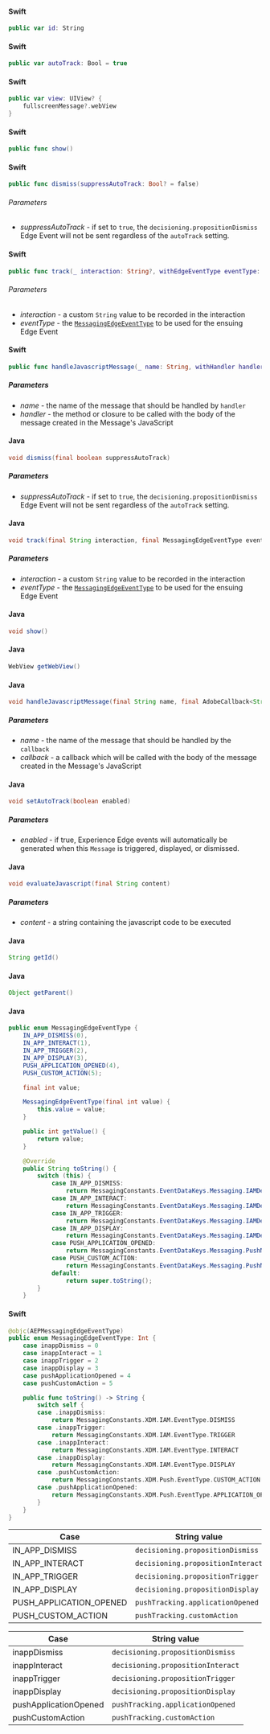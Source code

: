 <Variant platform="ios" function="id" repeat="2"/>

#### Swift

```swift
public var id: String
```

<Variant platform="ios" function="auto-track" repeat="2"/>

#### Swift

```swift
public var autoTrack: Bool = true
```

<Variant platform="ios" function="view" repeat="2"/>

#### Swift

```swift
public var view: UIView? {
    fullscreenMessage?.webView
}
```

<Variant platform="ios" function="show" repeat="2"/>

#### Swift

```swift
public func show()
```

<Variant platform="ios" function="dismiss" repeat="4"/>

#### Swift

```swift
public func dismiss(suppressAutoTrack: Bool? = false)
```

###### Parameters

* *suppressAutoTrack* - if set to `true`, the `decisioning.propositionDismiss` Edge Event will not be sent regardless of the `autoTrack` setting.

<Variant platform="ios" function="track" repeat="5"/>

#### Swift

```swift
public func track(_ interaction: String?, withEdgeEventType eventType: MessagingEdgeEventType)
```

###### Parameters

* *interaction* - a custom `String` value to be recorded in the interaction
* *eventType* - the [`MessagingEdgeEventType`](#enum-messagingedgeeventtype) to be used for the ensuing Edge Event

<Variant platform="ios" function="handle-javascript-message" repeat="5"/>

#### Swift

```swift
public func handleJavascriptMessage(_ name: String, withHandler handler: @escaping (Any?) -> Void)
```

##### Parameters

* *name* - the name of the message that should be handled by `handler`
* *handler* - the method or closure to be called with the body of the message created in the Message's JavaScript

<Variant platform="android" function="dismiss" repeat="4"/>

#### Java

```java
void dismiss(final boolean suppressAutoTrack)
```

##### Parameters

* *suppressAutoTrack* - if set to `true`, the `decisioning.propositionDismiss` Edge Event will not be sent regardless of the `autoTrack` setting.

<Variant platform="android" function="track" repeat="5"/>

#### Java

```java
void track(final String interaction, final MessagingEdgeEventType eventType)
```

##### Parameters

* *interaction* - a custom `String` value to be recorded in the interaction
* *eventType* - the [`MessagingEdgeEventType`](#enum-messagingedgeeventtype) to be used for the ensuing Edge Event

<Variant platform="android" function="show" repeat="2"/>

#### Java

```java
void show()
```

<Variant platform="android" function="view" repeat="2"/>

#### Java

```java
WebView getWebView()
```

<Variant platform="android" function="handle-javascript-message" repeat="5"/>

#### Java

```java
void handleJavascriptMessage(final String name, final AdobeCallback<String> callback)
```

##### Parameters

* *name* - the name of the message that should be handled by the `callback`
* *callback* - a callback which will be called with the body of the message created in the Message's JavaScript

<Variant platform="android" function="auto-track" repeat="4"/>

#### Java

```java
void setAutoTrack(boolean enabled)
```

##### Parameters

- *enabled* - if true, Experience Edge events will automatically be generated when this `Message` is triggered, displayed, or dismissed.

<Variant platform="android" function="evaluate-javascript" repeat="4"/>

#### Java

```java
void evaluateJavascript(final String content)
```

##### Parameters

* *content* - a string containing the javascript code to be executed

<Variant platform="android" function="id" repeat="2"/>

#### Java

```java
String getId()
```

<Variant platform="android" function="parent" repeat="2"/>

#### Java

```java
Object getParent()
```

<Variant platform="android" function="enum" repeat="2"/>

#### Java

```java
public enum MessagingEdgeEventType {
    IN_APP_DISMISS(0),
    IN_APP_INTERACT(1),
    IN_APP_TRIGGER(2),
    IN_APP_DISPLAY(3),
    PUSH_APPLICATION_OPENED(4),
    PUSH_CUSTOM_ACTION(5);

    final int value;

    MessagingEdgeEventType(final int value) {
        this.value = value;
    }

    public int getValue() {
        return value;
    }

    @Override
    public String toString() {
        switch (this) {
            case IN_APP_DISMISS:
                return MessagingConstants.EventDataKeys.Messaging.IAMDetailsDataKeys.EventType.DISMISS;
            case IN_APP_INTERACT:
                return MessagingConstants.EventDataKeys.Messaging.IAMDetailsDataKeys.EventType.INTERACT;
            case IN_APP_TRIGGER:
                return MessagingConstants.EventDataKeys.Messaging.IAMDetailsDataKeys.EventType.TRIGGER;
            case IN_APP_DISPLAY:
                return MessagingConstants.EventDataKeys.Messaging.IAMDetailsDataKeys.EventType.DISPLAY;
            case PUSH_APPLICATION_OPENED:
                return MessagingConstants.EventDataKeys.Messaging.PushNotificationDetailsDataKeys.EventType.OPENED;
            case PUSH_CUSTOM_ACTION:
                return MessagingConstants.EventDataKeys.Messaging.PushNotificationDetailsDataKeys.EventType.CUSTOM_ACTION;
            default:
                return super.toString();
        }
    }
```

<Variant platform="ios" function="enum" repeat="2"/>

#### Swift

```swift
@objc(AEPMessagingEdgeEventType)
public enum MessagingEdgeEventType: Int {
    case inappDismiss = 0
    case inappInteract = 1
    case inappTrigger = 2
    case inappDisplay = 3
    case pushApplicationOpened = 4
    case pushCustomAction = 5

    public func toString() -> String {
        switch self {
        case .inappDismiss:
            return MessagingConstants.XDM.IAM.EventType.DISMISS
        case .inappTrigger:
            return MessagingConstants.XDM.IAM.EventType.TRIGGER
        case .inappInteract:
            return MessagingConstants.XDM.IAM.EventType.INTERACT
        case .inappDisplay:
            return MessagingConstants.XDM.IAM.EventType.DISPLAY
        case .pushCustomAction:
            return MessagingConstants.XDM.Push.EventType.CUSTOM_ACTION
        case .pushApplicationOpened:
            return MessagingConstants.XDM.Push.EventType.APPLICATION_OPENED
        }
    }
}
```

<Variant platform="android" function="string-values" repeat="1"/>

| Case | String value |
| ---- | ------------ |
| IN_APP_DISMISS | `decisioning.propositionDismiss` |
| IN_APP_INTERACT | `decisioning.propositionInteract` |
| IN_APP_TRIGGER | `decisioning.propositionTrigger` |
| IN_APP_DISPLAY | `decisioning.propositionDisplay` |
| PUSH_APPLICATION_OPENED | `pushTracking.applicationOpened` |
| PUSH_CUSTOM_ACTION | `pushTracking.customAction` |

<Variant platform="ios" function="string-values" repeat="1"/>

| Case | String value |
| ---- | ------------ |
| inappDismiss | `decisioning.propositionDismiss` |
| inappInteract | `decisioning.propositionInteract` |
| inappTrigger | `decisioning.propositionTrigger` |
| inappDisplay | `decisioning.propositionDisplay` |
| pushApplicationOpened | `pushTracking.applicationOpened` |
| pushCustomAction | `pushTracking.customAction` |